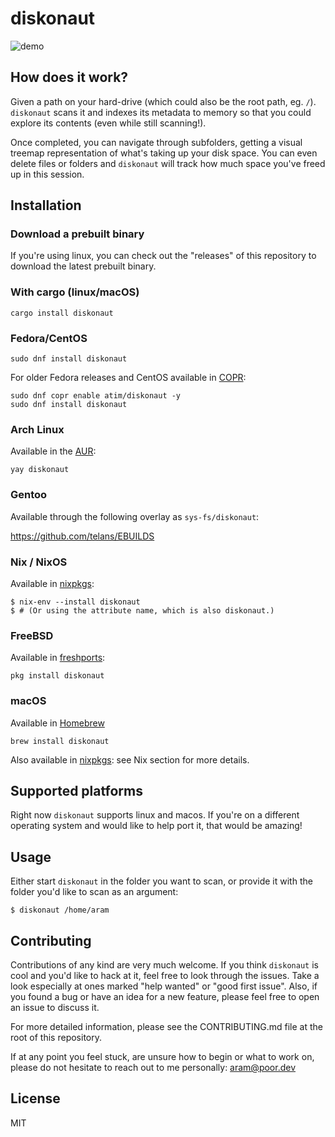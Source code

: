 # diskonaut
![demo](demo.gif)

## How does it work?

Given a path on your hard-drive (which could also be the root path, eg. `/`). `diskonaut` scans it and indexes its metadata to memory so that you could explore its contents (even while still scanning!).

Once completed, you can navigate through subfolders, getting a visual treemap representation of what's taking up your disk space. You can even delete files or folders and `diskonaut` will track how much space you've freed up in this session.

## Installation

### Download a prebuilt binary
If you're using linux, you can check out the "releases" of this repository to download the latest prebuilt binary.

### With cargo (linux/macOS)
```
cargo install diskonaut
```

### Fedora/CentOS

```
sudo dnf install diskonaut
```
For older Fedora releases and CentOS available in [COPR](https://copr.fedorainfracloud.org/coprs/atim/diskonaut/):
```
sudo dnf copr enable atim/diskonaut -y
sudo dnf install diskonaut
```

### Arch Linux

Available in the [AUR](https://aur.archlinux.org/packages/diskonaut):

```
yay diskonaut
```

### Gentoo

Available through the following overlay as `sys-fs/diskonaut`:

https://github.com/telans/EBUILDS

### Nix / NixOS
Available in [nixpkgs](https://github.com/NixOS/nixpkgs/blob/master/pkgs/tools/misc/diskonaut/default.nix):
```
$ nix-env --install diskonaut
$ # (Or using the attribute name, which is also diskonaut.)
```

### FreeBSD
Available in [freshports](https://www.freshports.org/sysutils/diskonaut/):
```
pkg install diskonaut
```

### macOS
Available in [Homebrew](https://formulae.brew.sh/formula/diskonaut)
```
brew install diskonaut
```
Also available in [nixpkgs](https://github.com/NixOS/nixpkgs/blob/master/pkgs/tools/misc/diskonaut/default.nix): see Nix section for more details.

## Supported platforms
Right now `diskonaut` supports linux and macos. If you're on a different operating system and would like to help port it, that would be amazing!

## Usage
Either start `diskonaut` in the folder you want to scan, or provide it with the folder you'd like to scan as an argument:
```
$ diskonaut /home/aram
```

## Contributing
Contributions of any kind are very much welcome. If you think `diskonaut` is cool and you'd like to hack at it, feel free to look through the issues. Take a look especially at ones marked "help wanted" or "good first issue".
Also, if you found a bug or have an idea for a new feature, please feel free to open an issue to discuss it.

For more detailed information, please see the CONTRIBUTING.md file at the root of this repository.

If at any point you feel stuck, are unsure how to begin or what to work on, please do not hesitate to reach out to me personally: aram@poor.dev

## License
MIT
